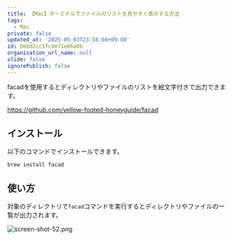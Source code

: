 ```yaml
---
title: 【Mac】ターミナルでファイルのリストを見やすく表示する方法
tags:
  - Mac
private: false
updated_at: '2025-05-03T23:58:08+09:00'
id: 6ebd2cc5fcde71e66a0b
organization_url_name: null
slide: false
ignorePublish: false
---
```

facadを使用するとディレクトリやファイルのリストを絵文字付きで出力できます。

https://github.com/yellow-footed-honeyguide/facad

## インストール

以下のコマンドでインストールできます。

```terminal
brew install facad
```

## 使い方

対象のディレクトリで`facad`コマンドを実行するとディレクトリやファイルの一覧が出力されます。

![screen-shot-52.png](https://qiita-image-store.s3.ap-northeast-1.amazonaws.com/0/2342443/87e7a595-54bf-41bd-b719-dff73de2a4c0.png)
